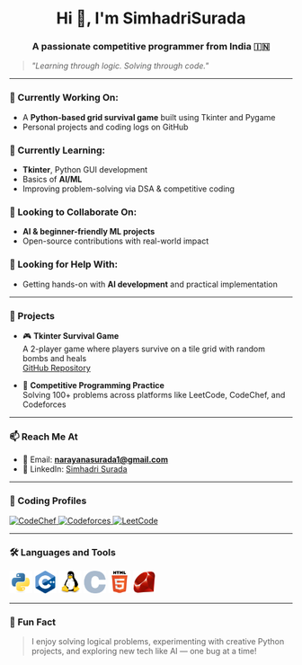 <h1 align="center">Hi 👋, I'm SimhadriSurada</h1>
<h3 align="center">A passionate competitive programmer from India 🇮🇳</h3>

> *"Learning through logic. Solving through code."*

---

### 🔭 Currently Working On:
- A **Python-based grid survival game** built using Tkinter and Pygame
- Personal projects and coding logs on GitHub

### 🌱 Currently Learning:
- **Tkinter**, Python GUI development
- Basics of **AI/ML**
- Improving problem-solving via DSA & competitive coding

### 👯 Looking to Collaborate On:
- **AI & beginner-friendly ML projects**
- Open-source contributions with real-world impact

### 🤝 Looking for Help With:
- Getting hands-on with **AI development** and practical implementation

---

### 💼 Projects

- 🎮 **Tkinter Survival Game**  
  A 2-player game where players survive on a tile grid with random bombs and heals  
  [GitHub Repository](https://github.com/simhadrisurada/project)

- 🧠 **Competitive Programming Practice**  
  Solving 100+ problems across platforms like LeetCode, CodeChef, and Codeforces

---

### 📫 Reach Me At

- 📧 Email: **narayanasurada1@gmail.com**
- 💼 LinkedIn: [Simhadri Surada](https://linkedin.com/in/simhadri%20surada)

---

### 🔗 Coding Profiles

<p align="left">
<a href="https://www.codechef.com/users/parrot_king" target="_blank">
  <img src="https://cdn.jsdelivr.net/npm/simple-icons@3.1.0/icons/codechef.svg" alt="CodeChef" height="30" width="40" />
</a>
<a href="https://codeforces.com/profile/simhadri_student" target="_blank">
  <img src="https://raw.githubusercontent.com/rahuldkjain/github-profile-readme-generator/master/src/images/icons/Social/codeforces.svg" alt="Codeforces" height="30" width="40" />
</a>
<a href="https://www.leetcode.com/simhadri_surada" target="_blank">
  <img src="https://raw.githubusercontent.com/rahuldkjain/github-profile-readme-generator/master/src/images/icons/Social/leet-code.svg" alt="LeetCode" height="30" width="40" />
</a>
</p>

---

### 🛠️ Languages and Tools

<p align="left">
  <a href="https://www.python.org" target="_blank"><img src="https://raw.githubusercontent.com/devicons/devicon/master/icons/python/python-original.svg" alt="Python" width="40" height="40"/></a>
  <a href="https://www.w3schools.com/cpp/" target="_blank"><img src="https://raw.githubusercontent.com/devicons/devicon/master/icons/cplusplus/cplusplus-original.svg" alt="C++" width="40" height="40"/></a>
  <a href="https://www.linux.org/" target="_blank"><img src="https://raw.githubusercontent.com/devicons/devicon/master/icons/linux/linux-original.svg" alt="Linux" width="40" height="40"/></a>
  <a href="https://www.cprogramming.com/" target="_blank"><img src="https://raw.githubusercontent.com/devicons/devicon/master/icons/c/c-original.svg" alt="C" width="40" height="40"/></a>
  <a href="https://www.w3.org/html/" target="_blank"><img src="https://raw.githubusercontent.com/devicons/devicon/master/icons/html5/html5-original-wordmark.svg" alt="HTML5" width="40" height="40"/></a>
  <a href="https://www.ruby-lang.org/en/" target="_blank"><img src="https://raw.githubusercontent.com/devicons/devicon/master/icons/ruby/ruby-original.svg" alt="Ruby" width="40" height="40"/></a>
</p>

---

### 🧠 Fun Fact
> I enjoy solving logical problems, experimenting with creative Python projects, and exploring new tech like AI — one bug at a time!


